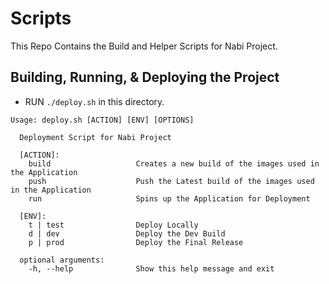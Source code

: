 # Scripts

This Repo Contains the Build and Helper Scripts for Nabi Project.

## Building, Running, & Deploying the Project

- RUN `./deploy.sh` in this directory.

``` HEREDOC
Usage: deploy.sh [ACTION] [ENV] [OPTIONS]

  Deployment Script for Nabi Project

  [ACTION]:
    build                   Creates a new build of the images used in the Application
    push                    Push the Latest build of the images used in the Application
    run                     Spins up the Application for Deployment

  [ENV]:
    t | test                Deploy Locally
    d | dev                 Deploy the Dev Build
    p | prod                Deploy the Final Release

  optional arguments:
    -h, --help              Show this help message and exit
```

